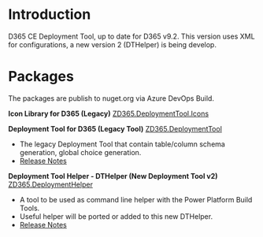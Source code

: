 # Introduction 
D365 CE Deployment Tool, up to date for D365 v9.2. This version uses XML for configurations, a new version 2 (DTHelper) is being develop.

# Packages
The packages are publish to nuget.org via Azure DevOps Build.

**Icon Library for D365 (Legacy)**
[ZD365.DeploymentTool.Icons](https://www.nuget.org/packages/ZD365.DeploymentTool.Icons)

**Deployment Tool for D365 (Legacy Tool)**
[ZD365.DeploymentTool](https://www.nuget.org/packages/ZD365.DeploymentTool)
- The legacy Deployment Tool that contain table/column schema generation, global choice generation.
- [Release Notes](pkg/ZStudio.D365.DTPkg/ReleaseNote.md)

**Deployment Tool Helper - DTHelper (New Deployment Tool v2)**
[ZD365.DeploymentHelper](https://www.nuget.org/packages/ZD365.DeploymentHelper/)
- A tool to be used as command line helper with the Power Platform Build Tools.
- Useful helper will be ported or added to this new DTHelper.
- [Release Notes](pkg/ZStudio.D365.DTHelperPkg/ReleaseNote.md)